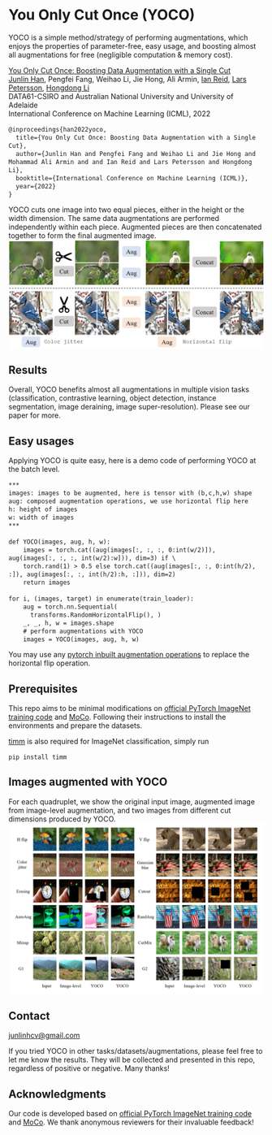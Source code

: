# You Only Cut Once (YOCO)

YOCO is a simple method/strategy of performing augmentations, which enjoys the properties of parameter-free, easy usage, and boosting almost all augmentations for free (negligible computation & memory cost). 

[You Only Cut Once: Boosting Data Augmentation with a Single Cut](https://arxiv.org/abs/2201.12078)<br>
[Junlin Han](https://junlinhan.github.io/), Pengfei Fang, Weihao Li, Jie Hong, Ali Armin, [Ian Reid](https://cs.adelaide.edu.au/~ianr/), [Lars Petersson](https://people.csiro.au/P/L/Lars-Petersson), [Hongdong Li](http://users.cecs.anu.edu.au/~hongdong/)<br>
DATA61-CSIRO and Australian National University and University of Adelaide<br>
International Conference on Machine Learning (ICML), 2022

```
@inproceedings{han2022yoco,
  title={You Only Cut Once: Boosting Data Augmentation with a Single Cut},
  author={Junlin Han and Pengfei Fang and Weihao Li and Jie Hong and Mohammad Ali Armin and and Ian Reid and Lars Petersson and Hongdong Li},
  booktitle={International Conference on Machine Learning (ICML)},
  year={2022}
}
```
YOCO cuts one image into two equal pieces, either in the height or the width dimension. The same data augmentations are performed independently within each piece. Augmented pieces are then concatenated together to form the final augmented image.
<img src='imgs/aug_overview.png' align="middle" width=800>
　  
   
## Results

Overall, YOCO benefits almost all augmentations in multiple vision tasks (classification, contrastive learning, object detection, instance segmentation, image deraining, image super-resolution). Please see our paper for more. 

## Easy usages
Applying YOCO is quite easy, here is a demo code of performing YOCO at the batch level. 
```
***
images: images to be augmented, here is tensor with (b,c,h,w) shape
aug: composed augmentation operations, we use horizontal flip here
h: height of images
w: width of images
***

def YOCO(images, aug, h, w):
    images = torch.cat((aug(images[:, :, :, 0:int(w/2)]), aug(images[:, :, :, int(w/2):w])), dim=3) if \
    torch.rand(1) > 0.5 else torch.cat((aug(images[:, :, 0:int(h/2), :]), aug(images[:, :, int(h/2):h, :])), dim=2)
    return images
    
for i, (images, target) in enumerate(train_loader):    
    aug = torch.nn.Sequential(
      transforms.RandomHorizontalFlip(), )
    _, _, h, w = images.shape
    # perform augmentations with YOCO
    images = YOCO(images, aug, h, w) 
```
You may use any [pytorch inbuilt augmentation operations](https://pytorch.org/vision/stable/transforms.html) to replace the horizontal flip operation. 

## Prerequisites

This repo aims to be minimal modifications on [official PyTorch ImageNet training code](https://github.com/pytorch/examples/tree/master/imagenet) and [MoCo](https://github.com/facebookresearch/moco). Following their instructions to install the environments and prepare the datasets.

[timm](https://github.com/rwightman/pytorch-image-models) is also required for ImageNet classification, simply run

```
pip install timm
```
## Images augmented with YOCO
For each quadruplet, we show the original input image, augmented image from image-level augmentation, and two images from different cut dimensions produced by YOCO.
<img src='imgs/visu.png' align="middle" width=800>


## Contact
junlinhcv@gmail.com

If you tried YOCO in other tasks/datasets/augmentations, please feel free to let me know the results. They will be collected and presented in this repo, regardless of positive or negative. Many thanks!

## Acknowledgments
Our code is developed based on [official PyTorch ImageNet training code](https://github.com/pytorch/examples/tree/master/imagenet) and [MoCo](https://github.com/facebookresearch/moco). We thank anonymous reviewers for their invaluable feedback!


